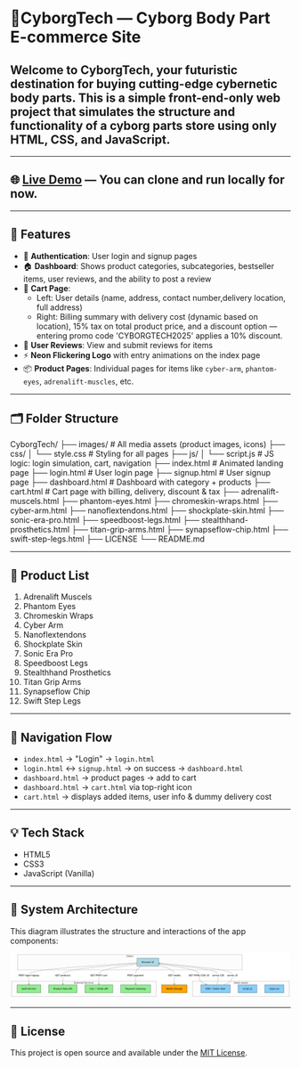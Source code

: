 # 🤖CyborgTech — Cyborg Body Part E-commerce Site 

Welcome to **CyborgTech**, your futuristic destination for buying cutting-edge cybernetic body parts. This is a simple front-end-only web project that simulates the structure and functionality of a cyborg parts store using only HTML, CSS, and JavaScript.
---





---
## 🌐 [Live Demo](https://snehasikder.github.io/CyborgTech/) — You can clone and run locally for now.

---

## 🧩 Features

- 🔐 **Authentication**: User login and signup pages
- 🏠 **Dashboard**: Shows product categories, subcategories, bestseller items, user reviews, and the ability to post a review
- 🛒 **Cart Page**:
  - Left: User details (name, address, contact number,delivery location, full address)
  - Right: Billing summary with delivery cost (dynamic based on location), 15% tax on total product price, and a discount option — entering promo code 'CYBORGTECH2025' applies a 10% discount.
- 💬 **User Reviews**: View and submit reviews for items
- ⚡ **Neon Flickering Logo** with entry animations on the index page
- 📦 **Product Pages**: Individual pages for items like `cyber-arm`, `phantom-eyes`, `adrenalift-muscles`, etc.

---

## 🗂️ Folder Structure
CyborgTech/
├── images/                    # All media assets (product images, icons)
├── css/
│   └── style.css              # Styling for all pages
├── js/
│   └── script.js              # JS logic: login simulation, cart, navigation
├── index.html                 # Animated landing page
├── login.html                 # User login page
├── signup.html                # User signup page
├── dashboard.html             # Dashboard with category + products
├── cart.html                  # Cart page with billing, delivery, discount & tax
├── adrenalift-muscels.html
├── phantom-eyes.html
├── chromeskin-wraps.html
├── cyber-arm.html
├── nanoflextendons.html
├── shockplate-skin.html
├── sonic-era-pro.html
├── speedboost-legs.html
├── stealthhand-prosthetics.html
├── titan-grip-arms.html
├── synapseflow-chip.html
├── swift-step-legs.html
├── LICENSE
└── README.md


---

## 🧠 Product List

1. Adrenalift Muscels  
2. Phantom Eyes  
3. Chromeskin Wraps  
4. Cyber Arm  
5. Nanoflextendons  
6. Shockplate Skin  
7. Sonic Era Pro  
8. Speedboost Legs  
9. Stealthhand Prosthetics  
10. Titan Grip Arms  
11. Synapseflow Chip  
12. Swift Step Legs  

---

## 🔁 Navigation Flow

- `index.html` → "Login" → `login.html`
- `login.html` ↔ `signup.html` → on success → `dashboard.html`
- `dashboard.html` → product pages → add to cart
- `dashboard.html` → `cart.html` via top-right icon
- `cart.html` → displays added items, user info & dummy delivery cost

---

## 💡 Tech Stack

- HTML5
- CSS3
- JavaScript (Vanilla)

---
## 🧠 System Architecture

This diagram illustrates the structure and interactions of the app components:

![System Architecture](https://github.com/Snehasikder/CyborgTech/blob/main/image/diagram.png)

---
## 📄 License

This project is open source and available under the [MIT License](LICENSE).

